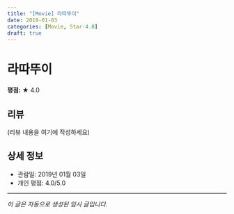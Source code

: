 ```yaml
---
title: "[Movie] 라따뚜이"
date: 2019-01-03
categories: [Movie, Star-4.0]
draft: true
---
```


# 라따뚜이

**평점:** ★ 4.0

## 리뷰

(리뷰 내용을 여기에 작성하세요)

## 상세 정보

- 관람일: 2019년 01월 03일
- 개인 평점: 4.0/5.0

---

*이 글은 자동으로 생성된 임시 글입니다.*
